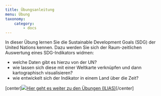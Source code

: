 ```yaml
---
title: Übungsanleitung
menu: Übung
taxonomy:
    category:
        - docs
---
```

In dieser Übung lernen Sie die Sustainable Development Goals (SDG) der United Nations kennen. Dazu werden Sie sich der Raum-zeitlichen Auswertung eines SDG-Indikators widmen:
+ welche Daten gibt es hierzu von der UN?
+ wie lassen sich diese mit einer Weltkarte verknüpfen und dann kartographisch
visualisieren?
+ wie entwickelt sich der Indikator in einem Land über die Zeit?

[center]<a href="https://ilias.opengeoedu.de/ilias/goto.php?target=crs_242&client_id=opengeoedu" markdown="1" target="_blank">![](/images/exercise.png?resize=200)Hier geht es weiter zu den Übungen (ILIAS)</a>[/center]

